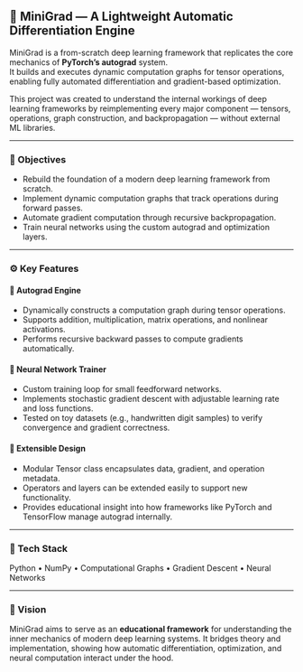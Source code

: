 ## 🧠 MiniGrad — A Lightweight Automatic Differentiation Engine

MiniGrad is a from-scratch deep learning framework that replicates the core mechanics of **PyTorch’s autograd** system.  
It builds and executes dynamic computation graphs for tensor operations, enabling fully automated differentiation and gradient-based optimization.

This project was created to understand the internal workings of deep learning frameworks by reimplementing every major component — tensors, operations, graph construction, and backpropagation — without external ML libraries.

---

### 🎯 Objectives
- Rebuild the foundation of a modern deep learning framework from scratch.
- Implement dynamic computation graphs that track operations during forward passes.
- Automate gradient computation through recursive backpropagation.
- Train neural networks using the custom autograd and optimization layers.

---

### ⚙️ Key Features

#### 🧩 Autograd Engine
- Dynamically constructs a computation graph during tensor operations.  
- Supports addition, multiplication, matrix operations, and nonlinear activations.  
- Performs recursive backward passes to compute gradients automatically.  

#### 🔁 Neural Network Trainer
- Custom training loop for small feedforward networks.  
- Implements stochastic gradient descent with adjustable learning rate and loss functions.  
- Tested on toy datasets (e.g., handwritten digit samples) to verify convergence and gradient correctness.  

#### 🧱 Extensible Design
- Modular Tensor class encapsulates data, gradient, and operation metadata.  
- Operators and layers can be extended easily to support new functionality.  
- Provides educational insight into how frameworks like PyTorch and TensorFlow manage autograd internally.

---

### 🧠 Tech Stack
Python • NumPy • Computational Graphs • Gradient Descent • Neural Networks

---

### 🚀 Vision
MiniGrad aims to serve as an **educational framework** for understanding the inner mechanics of modern deep learning systems. It bridges theory and implementation, showing how automatic differentiation, optimization, and neural computation interact under the hood.
